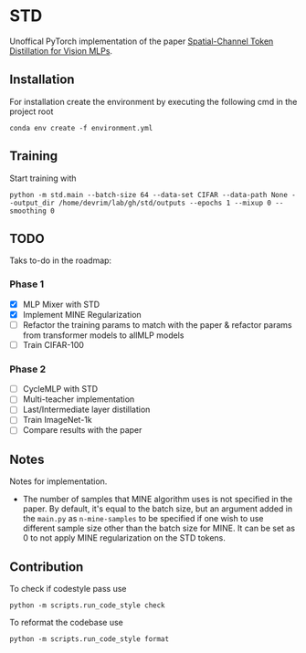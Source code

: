 # STD
Unoffical PyTorch implementation of the paper [Spatial-Channel Token Distillation for Vision MLPs](https://proceedings.mlr.press/v162/li22c.html).

## Installation

For installation create the environment by executing the following cmd in the project root

```shell
conda env create -f environment.yml
```

## Training

Start training with 

```shell
python -m std.main --batch-size 64 --data-set CIFAR --data-path None --output_dir /home/devrim/lab/gh/std/outputs --epochs 1 --mixup 0 --smoothing 0
```

## TODO
Taks to-do in the roadmap:

### Phase 1
- [X] MLP Mixer with STD
- [X] Implement MINE Regularization
- [ ] Refactor the training params to match with the paper & refactor params from transformer models to allMLP models
- [ ] Train CIFAR-100

### Phase 2
- [ ] CycleMLP with STD
- [ ] Multi-teacher implementation
- [ ] Last/Intermediate layer distillation
- [ ] Train ImageNet-1k
- [ ] Compare results with the paper

## Notes

Notes for implementation.

- The number of samples that MINE algorithm uses is not specified in the paper. By default, it's equal to the batch size, but an argument added in the `main.py` as `n-mine-samples` to be specified if one wish to use different sample size other than the batch size for MINE. It can be set as 0 to not apply MINE regularization on the STD tokens. 


## Contribution

To check if codestyle pass use

```shell
python -m scripts.run_code_style check
```

To reformat the codebase use

```shell
python -m scripts.run_code_style format
```
